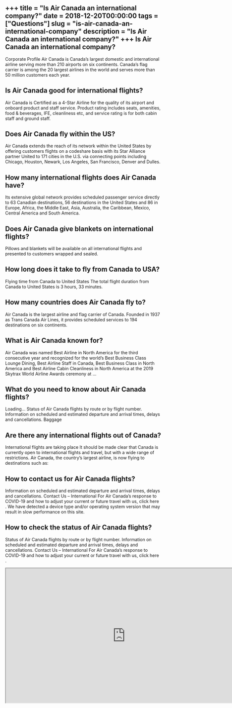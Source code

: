 +++
title = "Is Air Canada an international company?"
date = 2018-12-20T00:00:00
tags = ["Questions"]
slug = "is-air-canada-an-international-company"
description = "Is Air Canada an international company?"
+++
Is Air Canada an international company?
---------------------------------------

Corporate Profile Air Canada is Canada’s largest domestic and international airline serving more than 210 airports on six continents. Canada’s flag carrier is among the 20 largest airlines in the world and serves more than 50 million customers each year.

Is Air Canada good for international flights?
---------------------------------------------

Air Canada is Certified as a 4-Star Airline for the quality of its airport and onboard product and staff service. Product rating includes seats, amenities, food &amp; beverages, IFE, cleanliness etc, and service rating is for both cabin staff and ground staff.

Does Air Canada fly within the US?
----------------------------------

Air Canada extends the reach of its network within the United States by offering customers flights on a codeshare basis with its Star Alliance partner United to 171 cities in the U.S. via connecting points including Chicago, Houston, Newark, Los Angeles, San Francisco, Denver and Dulles.

How many international flights does Air Canada have?
----------------------------------------------------

Its extensive global network provides scheduled passenger service directly to 63 Canadian destinations, 56 destinations in the United States and 86 in Europe, Africa, the Middle East, Asia, Australia, the Caribbean, Mexico, Central America and South America.

Does Air Canada give blankets on international flights?
-------------------------------------------------------

Pillows and blankets will be available on all international flights and presented to customers wrapped and sealed.

How long does it take to fly from Canada to USA?
------------------------------------------------

Flying time from Canada to United States The total flight duration from Canada to United States is 3 hours, 33 minutes.

How many countries does Air Canada fly to?
------------------------------------------

Air Canada is the largest airline and flag carrier of Canada. Founded in 1937 as Trans Canada Air Lines, it provides scheduled services to 194 destinations on six continents.

What is Air Canada known for?
-----------------------------

Air Canada was named Best Airline in North America for the third consecutive year and recognized for the world’s Best Business Class Lounge Dining, Best Airline Staff in Canada, Best Business Class in North America and Best Airline Cabin Cleanliness in North America at the 2019 Skytrax World Airline Awards ceremony at …

What do you need to know about Air Canada flights?
--------------------------------------------------

Loading… Status of Air Canada flights by route or by flight number. Information on scheduled and estimated departure and arrival times, delays and cancellations. Baggage

Are there any international flights out of Canada?
--------------------------------------------------

International flights are taking place It should be made clear that Canada is currently open to international flights and travel, but with a wide range of restrictions. Air Canada, the country’s largest airline, is now flying to destinations such as:

How to contact us for Air Canada flights?
-----------------------------------------

Information on scheduled and estimated departure and arrival times, delays and cancellations. Contact Us – International For Air Canada’s response to COVID-19 and how to adjust your current or future travel with us, click here . We have detected a device type and/or operating system version that may result in slow performance on this site.

How to check the status of Air Canada flights?
----------------------------------------------

Status of Air Canada flights by route or by flight number. Information on scheduled and estimated departure and arrival times, delays and cancellations. Contact Us – International For Air Canada’s response to COVID-19 and how to adjust your current or future travel with us, click here .

<iframe allow="accelerometer; autoplay; clipboard-write; encrypted-media; gyroscope; picture-in-picture" allowfullscreen="" class="__youtube_prefs__  epyt-is-override  no-lazyload" data-no-lazy="1" data-origheight="433" data-origwidth="770" data-skipgform_ajax_framebjll="" height="433" id="_ytid_92603" loading="lazy" src="https://www.youtube.com/embed/EDKOvbLD8wc?enablejsapi=1&autoplay=0&cc_load_policy=0&cc_lang_pref=&iv_load_policy=1&loop=0&modestbranding=0&rel=1&fs=1&playsinline=0&autohide=2&theme=dark&color=red&controls=1&" title="YouTube player" width="770"></iframe>